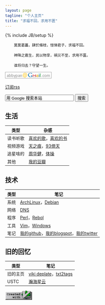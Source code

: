 ```yaml
---
layout: page
tagline: "个人主页"
title: "求福不回，求用不匮"
---
```

{% include JB/setup %}

        莫莫葛藟，肆於條枝，愷悌君子，求福不回。

        神降之嘉生，民以物享，禍災不至，求用不匱。

        谁将归去？守望一生。

![我的邮箱](assets/img/mail.png)

[订阅rss](/rss.xml)


<form action="http://www.google.com.hk/search" method="get">
<input name="sitesearch" value="abbypan.github.io" type="hidden">
<input name="ie" value="UTF8" type="hidden">
<input onfocus="if( this.value=='用 Google 搜索本站') {this.value='' };" size="25" name="q" id="query" value="用 Google 搜索本站" type="text">
<input name="Search" value="搜索" attr="value" type="submit">
<input name="hl" value=" zh-CN" type="hidden">
</form>


## 生活

| 类型 | 杂感 |
| ---- | ---- |
| 读书听歌 | [喜欢的歌](music/music.html)，[喜欢的书](page/book.html)
| 视频游戏 | [天之痕](page/swd3e.html)，[93倚天](page/93yitian.html)
| 追星啥的 | [周华健](http://music.douban.com/musician/104913/)，[体操](page/gym.html)
| 其他 | [我的豆瓣](http://www.douban.com/people/swd3e/)

## 技术

| 类型 | 笔记 |
| ---- | ---- |
| 系统 | [ArchLinux](page/archlinux.html)，[Debian](page/debian.html)
| 网络 | [DNS](page/dns.html)
| 程序 | [Perl](page/perl.html)，[Rebol](page/rebol.html)
| 工具 | [Vim](page/vim.html)，[Windows](page/windows.html)
| 笔记 | [我的github](https://github.com/abbypan)，[我的blogspot](https://abbypan.blogspot.com)，[我的twitter](https://twitter.com/abbypan)

## 旧的回忆

| 类型 | 笔记 |
| ---- | ---- |
| 旧的主页 | [viki deplate](assets/viki_deplate)，[txt2tags](assets/txt2tags)
| USTC | [瀚海星云](http://bbs.ustc.edu.cn)

![create with vim](assets/img/vim.png)
